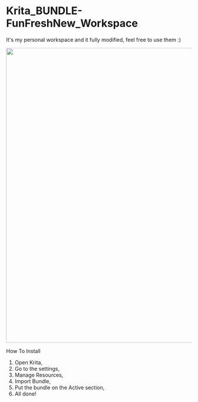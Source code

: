 # Krita_BUNDLE-FunFreshNew_Workspace

It's my personal workspace and it fully modified, feel free to use them :)

<img src="https://github.com/FunFreshNew/Krita_BUNDLE-FunFreshNew_Workspace/blob/main/image_2020-12-26_104545.png" width="800px" height="auto">

How To Install

1. Open Krita,
2. Go to the settings,
3. Manage Resources,
4. Import Bundle,
5. Put the bundle on the Active section,
6. All done!
